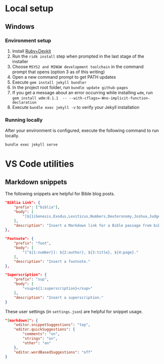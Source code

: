 # Local setup

## Windows

### Environment setup

1. Install [Ruby+Devkit](https://rubyinstaller.org/downloads/)
2. Run the `ridk install` step when prompted in the last stage of the installer
3. Choose `MSYS2 and MINGW development toolchain` in the command prompt that opens (option 3 as of
this writing)
4. Open a new command prompt to get PATH updates
5. Execute `gem install jekyll bundler`
6. In the project root folder, run `bundle update github-pages`
7. If you get a message about an error occurring while installing `wdm`, run `gem install wdm:0.1.1 
-- --with-cflags=-Wno-implicit-function-declaration`
8. Execute `bundle exec jekyll -v` to verify your Jekyll installation

### Running locally

After your environment is configured, execute the following command to run locally.

`bundle exec jekyll serve`

# VS Code utilities

## Markdown snippets

The following snippets are helpful for Bible blog posts.

``` json
"Biblia Link": {
    "prefix": ["biblia"],
    "body": [
        "[${1|Genesis,Exodus,Leviticus,Numbers,Deuteronomy,Joshua,Judges,Ruth,1 Samuel,2 Samuel,1 Kings,2 Kings,1 Chronicles,2 Chronicles,Ezra,Nehemiah,Esther,Job,Psalms,Proverbs,Ecclesiastes,Song of Solomon,Isaiah,Jeremiah,Lamentations,Ezekiel,Daniel,Hosea,Joel,Amos,Obadiah,Jonah,Micah,Nahum,Habakkuk,Zephaniah,Haggai,Zechariah,Malachi,Matthew,Mark,Luke,John,Acts,Romans,1 Corinthians,2 Corinthians,Galatians,Ephesians,Philippians,Colossians,1 Thessalonians,2 Thessalonians,1 Timothy,2 Timothy,Titus,Philemon,Hebrews,James,1 Peter,2 Peter,1 John,2 John,3 John,Jude,Revelation|} ${2:chapter}:${3:verses}](https://biblia.com/bible/esv/${1/(.*)/${1:/downcase}/}/$2/$3)"
    ],
    "description": "Insert a Markdown link for a Bible passage from biblia.com."
},

"Footnote": {
    "prefix": "foot",
    "body": [
        "[^${1:number}]: ${2:author}, ${3:title}, ${4:page}."
    ],
    "description": "Insert a footnote."
},

"Superscription": {
    "prefix": "sup",
    "body": [
        "<sup>${1:superscription}</sup>"
    ],
    "description": "Insert a superscription."
}
```

These user settings (in `settings.json`) are helpful for snippet usage.

``` json
"[markdown]": {
    "editor.snippetSuggestions": "top",
    "editor.quickSuggestions": {
        "comments": "on",
        "strings": "on",
        "other": "on"
    },
    "editor.wordBasedSuggestions": "off"
}
```